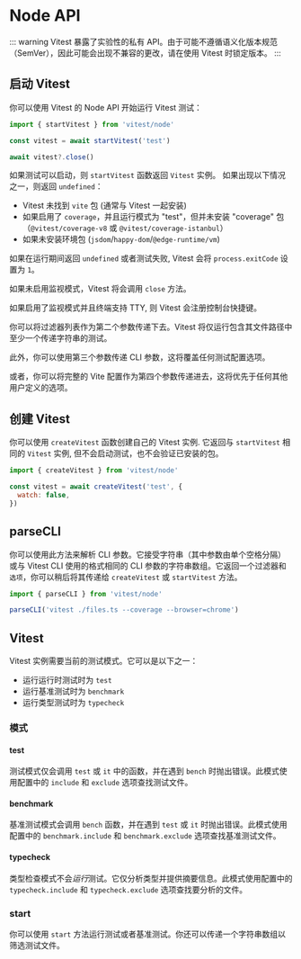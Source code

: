 # Node API

::: warning
Vitest 暴露了实验性的私有 API。由于可能不遵循语义化版本规范（SemVer），因此可能会出现不兼容的更改，请在使用 Vitest 时锁定版本。
:::

## 启动 Vitest

你可以使用 Vitest 的 Node API 开始运行 Vitest 测试：

```js
import { startVitest } from 'vitest/node'

const vitest = await startVitest('test')

await vitest?.close()
```

如果测试可以启动，则 `startVitest` 函数返回 `Vitest` 实例。 如果出现以下情况之一，则返回 `undefined`：

- Vitest 未找到 `vite` 包 (通常与 Vitest 一起安装)
- 如果启用了 `coverage`，并且运行模式为 "test"，但并未安装 "coverage" 包（`@vitest/coverage-v8` 或 `@vitest/coverage-istanbul`）
- 如果未安装环境包 (`jsdom`/`happy-dom`/`@edge-runtime/vm`)

如果在运行期间返回 `undefined` 或者测试失败, Vitest 会将 `process.exitCode` 设置为 `1`。

如果未启用监视模式，Vitest 将会调用 `close` 方法。

如果启用了监视模式并且终端支持 TTY, 则 Vitest 会注册控制台快捷键。

你可以将过滤器列表作为第二个参数传递下去。Vitest 将仅运行包含其文件路径中至少一个传递字符串的测试。

此外，你可以使用第三个参数传递 CLI 参数，这将覆盖任何测试配置选项。

或者，你可以将完整的 Vite 配置作为第四个参数传递进去，这将优先于任何其他用户定义的选项。

## 创建 Vitest

你可以使用 `createVitest` 函数创建自己的 Vitest 实例. 它返回与 `startVitest` 相同的 `Vitest` 实例, 但不会启动测试，也不会验证已安装的包。

```js
import { createVitest } from 'vitest/node'

const vitest = await createVitest('test', {
  watch: false,
})
```

## parseCLI

你可以使用此方法来解析 CLI 参数。它接受字符串（其中参数由单个空格分隔）或与 Vitest CLI 使用的格式相同的 CLI 参数的字符串数组。它返回一个过滤器和`选项`，你可以稍后将其传递给 `createVitest` 或 `startVitest` 方法。

```ts
import { parseCLI } from 'vitest/node'

parseCLI('vitest ./files.ts --coverage --browser=chrome')
```

## Vitest

Vitest 实例需要当前的测试模式。它可以是以下之一：

- 运行运行时测试时为 `test`
- 运行基准测试时为 `benchmark`
- 运行类型测试时为 `typecheck`

### 模式

#### test

测试模式仅会调用 `test` 或 `it` 中的函数，并在遇到 `bench` 时抛出错误。此模式使用配置中的 `include` 和 `exclude` 选项查找测试文件。

#### benchmark

基准测试模式会调用 `bench` 函数，并在遇到 `test` 或 `it` 时抛出错误。此模式使用配置中的 `benchmark.include` 和 `benchmark.exclude` 选项查找基准测试文件。

#### typecheck

类型检查模式不会*运行*测试。它仅分析类型并提供摘要信息。此模式使用配置中的 `typecheck.include` 和 `typecheck.exclude` 选项查找要分析的文件。

### start

你可以使用 `start` 方法运行测试或者基准测试。你还可以传递一个字符串数组以筛选测试文件。
